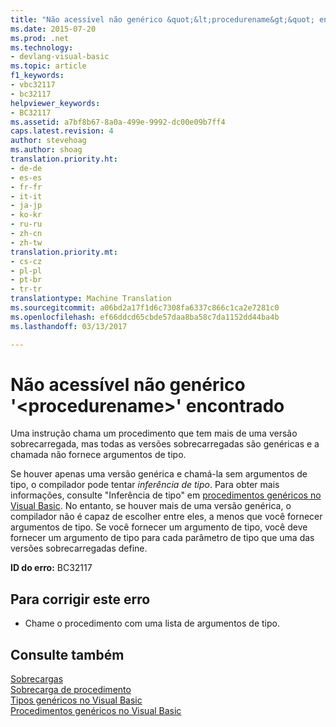 ```yaml
---
title: "Não acessível não genérico &quot;&lt;procedurename&gt;&quot; encontrado | Documentos do Microsoft"
ms.date: 2015-07-20
ms.prod: .net
ms.technology:
- devlang-visual-basic
ms.topic: article
f1_keywords:
- vbc32117
- bc32117
helpviewer_keywords:
- BC32117
ms.assetid: a7bf8b67-8a0a-499e-9992-dc00e09b7ff4
caps.latest.revision: 4
author: stevehoag
ms.author: shoag
translation.priority.ht:
- de-de
- es-es
- fr-fr
- it-it
- ja-jp
- ko-kr
- ru-ru
- zh-cn
- zh-tw
translation.priority.mt:
- cs-cz
- pl-pl
- pt-br
- tr-tr
translationtype: Machine Translation
ms.sourcegitcommit: a06bd2a17f1d6c7308fa6337c866c1ca2e7281c0
ms.openlocfilehash: ef66ddcd65cbde57daa8ba58c7da1152dd44ba4b
ms.lasthandoff: 03/13/2017

---
```

# <a name="no-accessible-non-generic-39ltprocedurenamegt39-found"></a>Não acessível não genérico '&lt;procedurename&gt;' encontrado
Uma instrução chama um procedimento que tem mais de uma versão sobrecarregada, mas todas as versões sobrecarregadas são genéricas e a chamada não fornece argumentos de tipo.  
  
 Se houver apenas uma versão genérica e chamá-la sem argumentos de tipo, o compilador pode tentar *inferência de tipo*. Para obter mais informações, consulte "Inferência de tipo" em [procedimentos genéricos no Visual Basic](../../visual-basic/programming-guide/language-features/data-types/generic-procedures.md). No entanto, se houver mais de uma versão genérica, o compilador não é capaz de escolher entre eles, a menos que você fornecer argumentos de tipo. Se você fornecer um argumento de tipo, você deve fornecer um argumento de tipo para cada parâmetro de tipo que uma das versões sobrecarregadas define.  
  
 **ID do erro:** BC32117  
  
## <a name="to-correct-this-error"></a>Para corrigir este erro  
  
-   Chame o procedimento com uma lista de argumentos de tipo.  
  
## <a name="see-also"></a>Consulte também  
 [Sobrecargas](../../visual-basic/language-reference/modifiers/overloads.md)   
 [Sobrecarga de procedimento](../../visual-basic/programming-guide/language-features/procedures/procedure-overloading.md)   
 [Tipos genéricos no Visual Basic](../../visual-basic/programming-guide/language-features/data-types/generic-types.md)   
 [Procedimentos genéricos no Visual Basic](../../visual-basic/programming-guide/language-features/data-types/generic-procedures.md)
